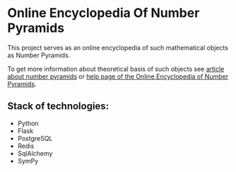 # Online Encyclopedia Of Number Pyramids
This project serves as an online encyclopedia of such mathematical objects as Number Pyramids.

To get more information about theoretical basis of such objects see [article about number pyramids](https://www.mdpi.com/2227-7390/9/4/428) or [help page of the Online Encyclopedia of Number Pyramids](https://oenp.tusur.ru/book).

## Stack of technologies:
 - Python
 - Flask
 - PostgreSQL
 - Redis
 - SqlAlchemy
 - SymPy

